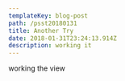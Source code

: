 ```yaml
---
templateKey: blog-post
path: /psst20180131
title: Another Try
date: 2018-01-31T23:24:13.914Z
description: working it
---
```

working the view

![]()
